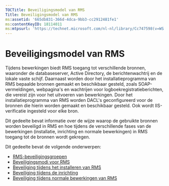 ```yaml
---
TOCTitle: Beveiligingsmodel van RMS
Title: Beveiligingsmodel van RMS
ms:assetid: '665db831-366d-4dca-9bb3-cc2912481fe1'
ms:contentKeyID: 18114011
ms:mtpsurl: 'https://technet.microsoft.com/nl-nl/library/Cc747598(v=WS.10)'
---
```


Beveiligingsmodel van RMS
=========================

Tijdens bewerkingen biedt RMS toegang tot verschillende bronnen, waaronder de databaseserver, Active Directory, de berichtenwachtrij en de lokale vaste schijf. Daarnaast worden door het installatieprogramma van RMS bepaalde bronnen gemaakt en beschikbaar gesteld, zoals SOAP-vermeldingen, webpagina's en wachtrijen voor logboekregistratieberichten, die vereist zijn voor het uitvoeren van bewerkingen. Door het installatieprogramma van RMS worden DACL's geconfigureerd voor de bronnen die hierin worden gemaakt en beschikbaar gesteld. Ook wordt IIS-verificatie ingesteld voor elke bron.

Dit gedeelte bevat informatie over de wijze waarop de gebruikte bronnen worden beveiligd in RMS en hoe tijdens de verschillende fases van de bewerkingen (installatie, inrichting en normale bewerkingen) in RMS toegang tot de bronnen wordt gekregen.

Dit gedeelte bevat de volgende onderwerpen:

-   [RMS-beveiligingsgroepen](https://technet.microsoft.com/25749a83-8c12-48ec-96ad-296d31fd55d4)
-   [Beveiligingsmodi voor RMS](https://technet.microsoft.com/d7792293-5bb2-4232-9d48-e81e87ab6219)
-   [Beveiliging tijdens het installeren van RMS](https://technet.microsoft.com/0a3d40b2-f27e-4e63-baff-a9c8433f5f91)
-   [Beveiliging tijdens de inrichting](https://technet.microsoft.com/9f1282c5-5642-4870-a9a4-c3a485f8ff76)
-   [Beveiliging tijdens normale bewerkingen van RMS](https://technet.microsoft.com/98f3d584-6320-4aa1-9959-7133cfdb6df7)
